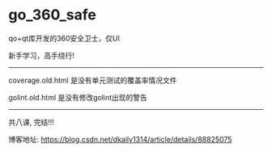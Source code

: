 # go_360_safe
qo+qt库开发的360安全卫士，仅UI

新手学习，高手绕行!

-----
coverage.old.html  是没有单元测试的覆盖率情况文件

golint.old.html  是没有修改golint出现的警告

----

共八课, 完结!!!

博客地址: 
https://blog.csdn.net/dkaily1314/article/details/88825075